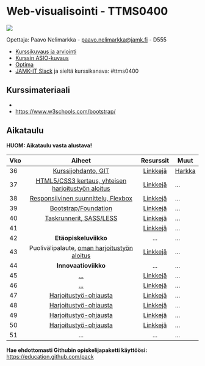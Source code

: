# Web-visualisointi - TTMS0400

![](https://cdn.pixabay.com/photo/2017/06/16/07/26/under-construction-2408062_960_720.png)

Opettaja: Paavo Nelimarkka - paavo.nelimarkka@jamk.fi - D555

- [Kurssikuvaus ja arviointi](https://github.com/JAMK-IT/TTMS0400-web-visualisointi/wiki/kuvaus-ja-arvostelu)
- [Kurssin ASIO-kuvaus](https://asio.jamk.fi/pls/asio/asio_ectskuv1.kurssin_ks?ktun=TTMS0400&knro=&noclose=%20&lan=f)
- [Optima](https://optima.jamk.fi/)
- [JAMK-IT Slack](https://jamk-it.slack.com) ja sieltä kurssikanava: #ttms0400

## Kurssimateriaali

- 
- https://www.w3schools.com/bootstrap/

## Aikataulu

**HUOM: Aikataulu vasta alustava!**

| Vko | Aiheet | Resurssit | Muut |
|:--------|:----------:|:-----:|---------|
| 36 | [Kurssijohdanto, GIT]() | [Linkkejä]() | [Harkka]() |
| 37 | [HTML5/CSS3 kertaus, yhteisen harjoitustyön aloitus]() | [Linkkejä]() | ... |
| 38 | [Responsiivinen suunnittelu, Flexbox]() | [Linkkejä]() | ... |
| 39 | [Bootstrap/Foundation]() | [Linkkejä]() | ... |
| 40 | [Taskrunnerit, SASS/LESS]() | [Linkkejä]() | ... |
| 41 | []() | [Linkkejä]() | ... |
| 42 | **Etäopiskeluviikko** | ... | ... |
| 43 | Puolivälipalaute, [oman harjoitustyön aloitus]() | [Linkkejä]() | ... |
| 44 | **Innovaatioviikko** | ... | ... |
| 45 | [...]() | [Linkkejä]() | ... |
| 46 | [...]() | [Linkkejä]() | ... |
| 47 | [Harjoitustyö-ohjausta]() | [Linkkejä]() | ... |
| 48 | [Harjoitustyö-ohjausta]() | [Linkkejä]()| ... |
| 49 | [Harjoitustyö-ohjausta]() | [Linkkejä]() | ... |
| 50 | [Harjoitustyö-ohjausta]() | [Linkkejä]() | ... |
| 51 | ... | ... | ... |

**Hae ehdottomasti Githubin opiskelijapaketti käyttöösi:** https://education.github.com/pack
